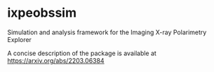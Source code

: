 # ixpeobssim
Simulation and analysis framework for the Imaging X-ray Polarimetry Explorer

A concise description of the package is available at https://arxiv.org/abs/2203.06384
